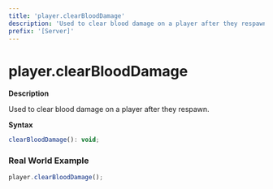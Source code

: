 ```yaml
---
title: 'player.clearBloodDamage'
description: 'Used to clear blood damage on a player after they respawn.'
prefix: '[Server]'
---
```


# player.clearBloodDamage

**Description**

Used to clear blood damage on a player after they respawn.

**Syntax**

```js
clearBloodDamage(): void;
```

### Real World Example

```js
player.clearBloodDamage();
```
